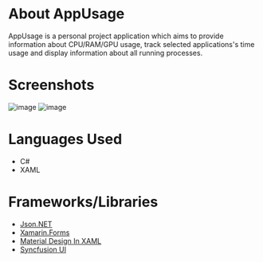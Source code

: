 # About AppUsage
AppUsage is a personal project application which aims to provide information about CPU/RAM/GPU usage, track selected applications's time usage and display information about all running processes.

# Screenshots
![image](https://user-images.githubusercontent.com/64515038/137496832-ccafddc2-d753-4965-92dd-fa1e6827e525.png)
![image](https://user-images.githubusercontent.com/64515038/137496902-ebad1b3e-877c-4232-a27f-fea8947826ae.png)

# Languages Used
* C#
* XAML

# Frameworks/Libraries
* [Json.NET](https://www.newtonsoft.com/json)
* [Xamarin.Forms](https://dotnet.microsoft.com/apps/xamarin/xamarin-forms)
* [Material Design In XAML](http://materialdesigninxaml.net/)
* [Syncfusion UI](https://www.syncfusion.com/)
